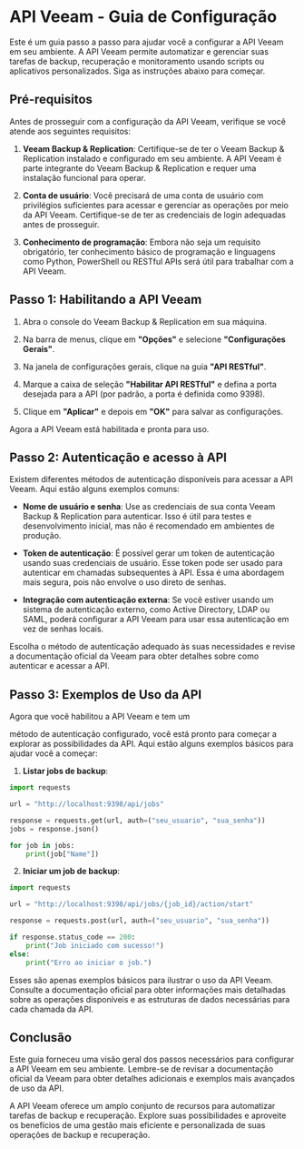 # API Veeam - Guia de Configuração

Este é um guia passo a passo para ajudar você a configurar a API Veeam em seu ambiente. A API Veeam permite automatizar e gerenciar suas tarefas de backup, recuperação e monitoramento usando scripts ou aplicativos personalizados. Siga as instruções abaixo para começar.

## Pré-requisitos

Antes de prosseguir com a configuração da API Veeam, verifique se você atende aos seguintes requisitos:

1. **Veeam Backup & Replication**: Certifique-se de ter o Veeam Backup & Replication instalado e configurado em seu ambiente. A API Veeam é parte integrante do Veeam Backup & Replication e requer uma instalação funcional para operar.

2. **Conta de usuário**: Você precisará de uma conta de usuário com privilégios suficientes para acessar e gerenciar as operações por meio da API Veeam. Certifique-se de ter as credenciais de login adequadas antes de prosseguir.

3. **Conhecimento de programação**: Embora não seja um requisito obrigatório, ter conhecimento básico de programação e linguagens como Python, PowerShell ou RESTful APIs será útil para trabalhar com a API Veeam.

## Passo 1: Habilitando a API Veeam

1. Abra o console do Veeam Backup & Replication em sua máquina.

2. Na barra de menus, clique em **"Opções"** e selecione **"Configurações Gerais"**.

3. Na janela de configurações gerais, clique na guia **"API RESTful"**.

4. Marque a caixa de seleção **"Habilitar API RESTful"** e defina a porta desejada para a API (por padrão, a porta é definida como 9398).

5. Clique em **"Aplicar"** e depois em **"OK"** para salvar as configurações.

Agora a API Veeam está habilitada e pronta para uso.

## Passo 2: Autenticação e acesso à API

Existem diferentes métodos de autenticação disponíveis para acessar a API Veeam. Aqui estão alguns exemplos comuns:

- **Nome de usuário e senha**: Use as credenciais de sua conta Veeam Backup & Replication para autenticar. Isso é útil para testes e desenvolvimento inicial, mas não é recomendado em ambientes de produção.

- **Token de autenticação**: É possível gerar um token de autenticação usando suas credenciais de usuário. Esse token pode ser usado para autenticar em chamadas subsequentes à API. Essa é uma abordagem mais segura, pois não envolve o uso direto de senhas.

- **Integração com autenticação externa**: Se você estiver usando um sistema de autenticação externo, como Active Directory, LDAP ou SAML, poderá configurar a API Veeam para usar essa autenticação em vez de senhas locais.

Escolha o método de autenticação adequado às suas necessidades e revise a documentação oficial da Veeam para obter detalhes sobre como autenticar e acessar a API.

## Passo 3: Exemplos de Uso da API

Agora que você habilitou a API Veeam e tem um

 método de autenticação configurado, você está pronto para começar a explorar as possibilidades da API. Aqui estão alguns exemplos básicos para ajudar você a começar:

1. **Listar jobs de backup**:
```python
import requests

url = "http://localhost:9398/api/jobs"

response = requests.get(url, auth=("seu_usuario", "sua_senha"))
jobs = response.json()

for job in jobs:
    print(job["Name"])
```

2. **Iniciar um job de backup**:
```python
import requests

url = "http://localhost:9398/api/jobs/{job_id}/action/start"

response = requests.post(url, auth=("seu_usuario", "sua_senha"))

if response.status_code == 200:
    print("Job iniciado com sucesso!")
else:
    print("Erro ao iniciar o job.")
```

Esses são apenas exemplos básicos para ilustrar o uso da API Veeam. Consulte a documentação oficial para obter informações mais detalhadas sobre as operações disponíveis e as estruturas de dados necessárias para cada chamada da API.

## Conclusão

Este guia forneceu uma visão geral dos passos necessários para configurar a API Veeam em seu ambiente. Lembre-se de revisar a documentação oficial da Veeam para obter detalhes adicionais e exemplos mais avançados de uso da API.

A API Veeam oferece um amplo conjunto de recursos para automatizar tarefas de backup e recuperação. Explore suas possibilidades e aproveite os benefícios de uma gestão mais eficiente e personalizada de suas operações de backup e recuperação.
